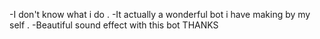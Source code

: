 -I don't know what i do .
-It actually a wonderful bot i have making by my self .
-Beautiful sound effect with this bot 
        THANKS
